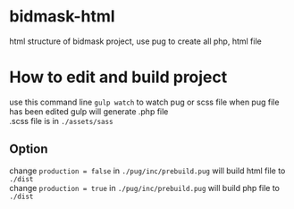 # bidmask-html
html structure of bidmask project, use pug to create all php, html file

# How to edit and build project
use this command line `gulp watch` to watch pug or scss file when pug file has been edited gulp will generate .php file\
.scss file is in `./assets/sass` 

## Option
change `production = false` in `./pug/inc/prebuild.pug` will build html file to `./dist`\
change `production = true` in `./pug/inc/prebuild.pug` will build php file to `./dist`

